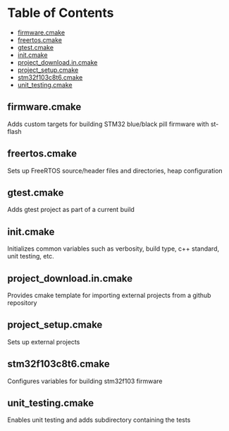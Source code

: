 # Table of Contents

* [firmware.cmake](#firmware.cmake)
* [freertos.cmake](#freertos.cmake)
* [gtest.cmake](#gtest.cmake)
* [init.cmake](#init.cmake)
* [project_download.in.cmake](#project_download.in.cmake)
* [project_setup.cmake](#project_setup.cmake)
* [stm32f103c8t6.cmake](#stm32f103c8t6.cmake)
* [unit_testing.cmake](#unit_testing.cmake)

## <a name="firmware.cmake"></a>firmware.cmake
Adds custom targets for building STM32 blue/black pill firmware with st-flash
## <a name="freertos.cmake"></a>freertos.cmake
Sets up FreeRTOS source/header files and directories, heap configuration
## <a name="gtest.cmake"></a>gtest.cmake
Adds gtest project as part of a current build
## <a name="init.cmake"></a>init.cmake
Initializes common variables such as verbosity, build type, c++ standard, unit testing, etc.
## <a name="project_download.in.cmake"></a>project_download.in.cmake
Provides cmake template for importing external projects from a github repository
## <a name="project_setup.cmake"></a>project_setup.cmake
Sets up external projects
## <a name="stm32f103c8t6.cmake"></a>stm32f103c8t6.cmake
Configures variables for building stm32f103 firmware
## <a name="unit_testing.cmake"></a>unit_testing.cmake
Enables unit testing and adds subdirectory containing the tests
